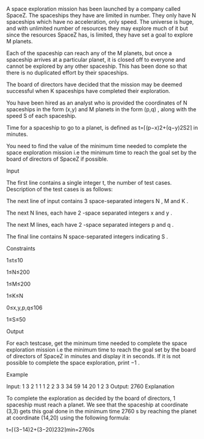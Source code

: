 A space exploration mission has been launched by a company called SpaceZ. The spaceships they have are limited in number. They only have N
 spaceships which have no acceleration, only speed. The universe is huge, and with unlimited number of resources they may explore much of it but since the resources SpaceZ has, is limited, they have set a goal to explore M
 planets. 

Each of the spaceship can reach any of the M
 planets, but once a spaceship arrives at a particular planet, it is closed off to everyone and cannot be explored by any other spaceship. This has been done so that there is no duplicated effort by their spaceships.

The board of directors have decided that the mission may be deemed successful when K
 spaceships have completed their exploration.

You have been hired as an analyst who is provided the coordinates of N
 spaceships in the form (x,y)
 and M
 planets in the form (p,q)
, along with the speed S
 of each spaceship.

Time for a spaceship to go to a planet, is defined as t=⌈(p−x)2+(q−y)2S2⌉
 in minutes.

You need to find the value of the minimum time needed to complete the space exploration mission i.e the minimum time to reach the goal set by the board of directors of SpaceZ if possible.

Input

The first line contains a single integer t, the number of test cases. Description of the test cases is as follows:

The next line of input contains 3 space-separated integers N
 , M
 and K
.

The next N
 lines, each have 2
-space separated integers x
 and y
.

The next M
 lines, each have 2
-space separated integers p
 and q
.

The final line contains N
 space-separated integers indicating S
.

Constraints 

1≤t≤10

1≤N≤200

1≤M≤200

1≤K≤N

0≤x,y,p,q≤106

1≤S≤50

Output 

For each testcase, get the minimum time needed to complete the space exploration mission i.e the minimum time to reach the goal set by the board of directors of SpaceZ in minutes and display it in seconds. If it is not possible to complete the space exploration, print −1
.

Example

Input:
1
3 2 1
1 1
2 2
3 3
34 59
14 20
1 2 3
Output:
2760
Explanation

To complete the exploration as decided by the board of directors, 1
 spaceship must reach a planet. We see that the spaceship at coordinate (3,3)
 gets this goal done in the minimum time 2760
s by reaching the planet at coordinate (14,20)
 using the following formula:

t=⌈(3−14)2+(3−20)232⌉min=2760s
